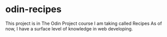 # odin-recipes

This project is in The Odin Project course I am taking called Recipes
As of now, I have a surface level of knowledge in web developing.